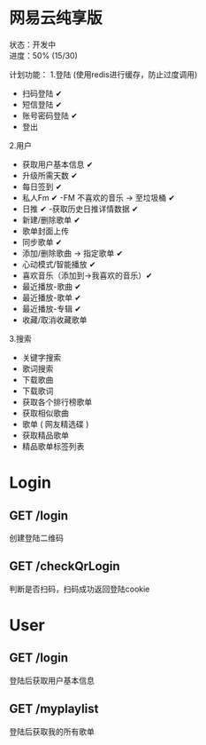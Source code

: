 
# 网易云纯享版

状态：开发中 </br>
进度：50%   (15/30)

计划功能：
1.登陆 (使用redis进行缓存，防止过度调用)
- 扫码登陆 ✔
- 短信登陆 ✔
- 账号密码登陆 ✔
- 登出

2.用户
- 获取用户基本信息 ✔
- 升级所需天数 ✔
- 每日签到 ✔
- 私人Fm ✔
  -FM 不喜欢的音乐 -> 至垃圾桶 ✔
- 日推 ✔
  -获取历史日推详情数据  ✔
- 新建/删除歌单  ✔
- 歌单封面上传 
- 同步歌单 ✔
- 添加/删除歌曲 -> 指定歌单 ✔
- 心动模式/智能播放 ✔
- 喜欢音乐（添加到->我喜欢的音乐）✔
- 最近播放-歌曲 ✔
- 最近播放-歌单 ✔
- 最近播放-专辑 ✔
- 收藏/取消收藏歌单

3.搜索
- 关键字搜索
- 歌词搜索
- 下载歌曲
- 下载歌词
- 获取各个排行榜歌单
- 获取相似歌曲
- 歌单 ( 网友精选碟 )
- 获取精品歌单
- 精品歌单标签列表


# Login

## GET /login

创建登陆二维码

## GET /checkQrLogin

判断是否扫码，扫码成功返回登陆cookie





# User

## GET /login

登陆后获取用户基本信息

## GET /myplaylist

登陆后获取我的所有歌单





